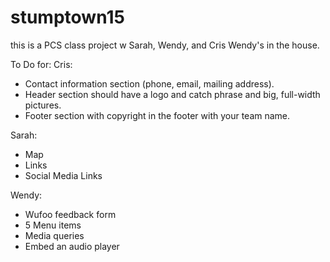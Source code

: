 # stumptown15
this is a PCS class project w Sarah, Wendy, and Cris
Wendy's in the house.

To Do for:
Cris:
 - Contact information section (phone, email, mailing address).
 - Header section should have a logo and catch phrase and big, full-width pictures.
 - Footer section with copyright in the footer with your team name.

Sarah: 
 - Map
 - Links
 - Social Media Links

Wendy:
 - Wufoo feedback form
 - 5 Menu items
 - Media queries
 - Embed an audio player